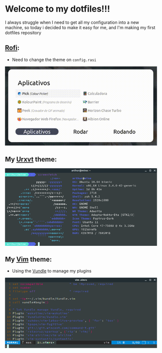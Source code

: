 # Welcome to my dotfiles!!!

I always struggle when I need to get all my configuration into a new machine, so today i decided to make it easy for me, and I'm making my first dotfiles repository


## [Rofi](https://github.com/davatorium/rofi):

- Need to change the theme on `config.rasi`

![rofi](https://raw.githubusercontent.com/Arthurcn96/dotfiles/master/.images/animado.gif)

## My [Urxvt](https://github.com/exg/rxvt-unicode) theme:

![Urxvt](https://raw.githubusercontent.com/Arthurcn96/dotfiles/master/.images/xresource.png)

## My [Vim](https://github.com/vim/vim) theme:

- Using the [Vundle](https://github.com/VundleVim/Vundle.vim) to manage my plugins

![Vim](https://raw.githubusercontent.com/Arthurcn96/dotfiles/master/.images/vimrc.png)
